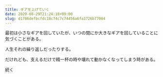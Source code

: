 ```yaml
---
title: ギアを上げていく
date: 2020-08-29T21:24:18+09:00
slug: d1786defbcfdc18c74c7c74456a6fa3726b77004
---
```

最初は小さなギアを回していたが、いつの間にか大きなギアを回していることに気づくことがある。

人生それの繰り返しだったりする。

だけれども、支えるだけで精一杯の時や壊れて動かなくなってしまう時がある。

続く

